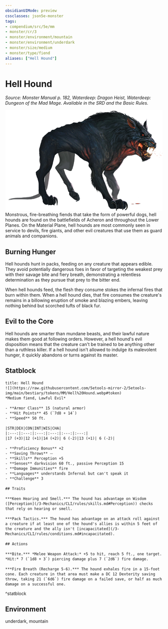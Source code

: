 ```yaml
---
obsidianUIMode: preview
cssclasses: json5e-monster
tags:
- compendium/src/5e/mm
- monster/cr/3
- monster/environment/mountain
- monster/environment/underdark
- monster/size/medium
- monster/type/fiend
aliases: ["Hell Hound"]
---
```

# Hell Hound
*Source: Monster Manual p. 182, Waterdeep: Dragon Heist, Waterdeep: Dungeon of the Mad Mage. Available in the SRD and the Basic Rules.*  

![](https://raw.githubusercontent.com/5etools-mirror-2/5etools-img/main/bestiary/MM/Hell%20Hound.webp#right)  
Monstrous, fire-breathing fiends that take the form of powerful dogs, hell hounds are found on the battlefields of Acheron and throughout the Lower Planes. On the Material Plane, hell hounds are most commonly seen in service to devils, fire giants, and other evil creatures that use them as guard animals and companions.

## Burning Hunger

Hell hounds hunt in packs, feeding on any creature that appears edible. They avoid potentially dangerous foes in favor of targeting the weakest prey with their savage bite and fiery breath, demonstrating a relentless determination as they pursue that prey to the bitter end.

When hell hounds feed, the flesh they consume stokes the infernal fires that burn within them. When a hell hound dies, that fire consumes the creature's remains in a billowing eruption of smoke and blazing embers, leaving nothing behind but scorched tufts of black fur.

## Evil to the Core

Hell hounds are smarter than mundane beasts, and their lawful nature makes them good at following orders. However, a hell hound's evil disposition means that the creature can't be trained to be anything other than a ruthless killer. If a hell hound isn't allowed to indulge its malevolent hunger, it quickly abandons or turns against its master.


## Statblock

```ad-statblock
title: Hell Hound
![](https://raw.githubusercontent.com/5etools-mirror-2/5etools-img/main/bestiary/tokens/MM/Hell%20Hound.webp#token)
*Medium fiend, Lawful Evil*

- **Armor Class** 15 (natural armor)
- **Hit Points** 45 (`7d8 + 14`) 
- **Speed** 50 ft.

|STR|DEX|CON|INT|WIS|CHA|
|:---:|:---:|:---:|:---:|:---:|:---:|
|17 (+3)|12 (+1)|14 (+2)| 6 (-2)|13 (+1)| 6 (-2)|

- **Proficiency Bonus** +2
- **Saving Throws** ⏤
- **Skills** Perception +5
- **Senses** darkvision 60 ft., passive Perception 15
- **Damage Immunities** fire
- **Languages** understands Infernal but can't speak it
- **Challenge** 3

## Traits

***Keen Hearing and Smell.*** The hound has advantage on Wisdom ([Perception](/3-Mechanics/CLI/rules/skills.md#Perception)) checks that rely on hearing or smell.

***Pack Tactics.*** The hound has advantage on an attack roll against a creature if at least one of the hound's allies is within 5 feet of the creature and the ally isn't [incapacitated](/3-Mechanics/CLI/rules/conditions.md#incapacitated).

## Actions

***Bite.*** *Melee Weapon Attack:* +5 to hit, reach 5 ft., one target. *Hit:* 7 (`1d8 + 3`) piercing damage plus 7 (`2d6`) fire damage.

***Fire Breath (Recharge 5-6).*** The hound exhales fire in a 15-foot cone. Each creature in that area must make a DC 12 Dexterity saving throw, taking 21 (`6d6`) fire damage on a failed save, or half as much damage on a successful one.
```
^statblock

## Environment

underdark, mountain